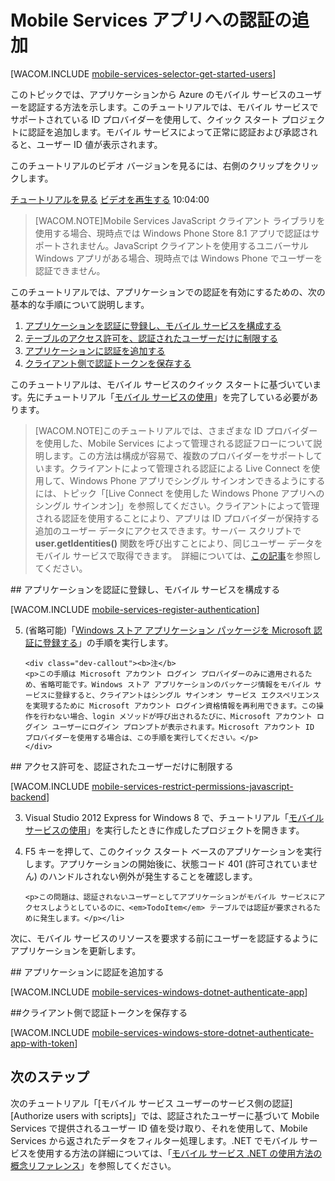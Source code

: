 ﻿<properties pageTitle="認証の使用 (Windows ストア) | モバイル デベロッパー センター" metaKeywords="authentication, Facebook, Google, Twitter, Microsoft Account, login" description="Mobile Services を使用して、Google、Facebook、Twitter、Microsoft などのさまざまな ID プロバイダーを通じて Windows ストア アプリのユーザーを認証する方法について説明します。" metaCanonical="" services="mobile-services" documentationCenter="Mobile" title="Get started with authentication in Mobile Services" authors="Glenn Gailey" solutions="" manager="dwrede" editor="" />

<tags ms.service="mobile-services" ms.workload="mobile" ms.tgt_pltfrm="mobile-windows-store" ms.devlang="dotnet" ms.topic="article" ms.date="09/23/2014" ms.author="Glenn Gailey" />

# Mobile Services アプリへの認証の追加 

[WACOM.INCLUDE [mobile-services-selector-get-started-users](../includes/mobile-services-selector-get-started-users.md)]		

<div class="dev-onpage-video-clear clearfix">
<div class="dev-onpage-left-content">
<p>このトピックでは、アプリケーションから Azure のモバイル サービスのユーザーを認証する方法を示します。このチュートリアルでは、モバイル サービスでサポートされている ID プロバイダーを使用して、クイック スタート プロジェクトに認証を追加します。モバイル サービスによって正常に認証および承認されると、ユーザー ID 値が表示されます。</p>
<p>このチュートリアルのビデオ バージョンを見るには、右側のクリップをクリックします。</p>
</div>
<div class="dev-onpage-video-wrapper"><a href="http://channel9.msdn.com/Series/Windows-Azure-Mobile-Services/Introduction-to-Windows-Azure-Mobile-Services" target="_blank" class="label">チュートリアルを見る</a> <a style="background-image: url('/media/devcenter/mobile/videos/get-started-with-users-windows-store-180x120.png') !important;" href="http://channel9.msdn.com/Series/Windows-Azure-Mobile-Services/Windows-Store-app-Getting-Started-with-Authentication-in-Windows-Azure-Mobile-Services" target="_blank" class="dev-onpage-video"><span class="icon">ビデオを再生する</span></a> <span class="time">10:04:00</span></div>
</div> 

>[WACOM.NOTE]Mobile Services JavaScript クライアント ライブラリを使用する場合、現時点では Windows Phone Store 8.1 アプリで認証はサポートされません。JavaScript クライアントを使用するユニバーサル Windows アプリがある場合、現時点では Windows Phone でユーザーを認証できません。

このチュートリアルでは、アプリケーションでの認証を有効にするための、次の基本的な手順について説明します。

1. [アプリケーションを認証に登録し、モバイル サービスを構成する]
2. [テーブルのアクセス許可を、認証されたユーザーだけに制限する]
3. [アプリケーションに認証を追加する]
5. [クライアント側で認証トークンを保存する]

このチュートリアルは、モバイル サービスのクイック スタートに基づいています。先にチュートリアル「[モバイル サービスの使用]」を完了している必要があります。 

>[WACOM.NOTE]このチュートリアルでは、さまざまな ID プロバイダーを使用した、Mobile Services によって管理される認証フローについて説明します。この方法は構成が容易で、複数のプロバイダーをサポートしています。クライアントによって管理される認証による Live Connect を使用して、Windows Phone アプリでシングル サインオンできるようにするには、トピック「[Live Connect を使用した Windows Phone アプリへのシングル サインオン]」を参照してください。クライアントによって管理される認証を使用することにより、アプリは ID プロバイダーが保持する追加のユーザー データにアクセスできます。サーバー スクリプトで **user.getIdentities()** 関数を呼び出すことにより、同じユーザー データをモバイル サービスで取得できます。　詳細については、[この記事](http://go.microsoft.com/fwlink/p/?LinkId=506605)を参照してください。

##<a name="register"></a> アプリケーションを認証に登録し、モバイル サービスを構成する

[WACOM.INCLUDE [mobile-services-register-authentication](../includes/mobile-services-register-authentication.md)] 

<ol start="5">
<li><p>(省略可能)「<a href="/ja-jp/documentation/articles/mobile-services-how-to-register-store-app-package-microsoft-authentication/">Windows ストア アプリケーション パッケージを Microsoft 認証に登録する</a>」の手順を実行します。</p>

    <div class="dev-callout"><b>注</b>
	<p>この手順は Microsoft アカウント ログイン プロバイダーのみに適用されるため、省略可能です。Windows ストア アプリケーションのパッケージ情報をモバイル サービスに登録すると、クライアントはシングル サインオン サービス エクスペリエンスを実現するために Microsoft アカウント ログイン資格情報を再利用できます。この操作を行わない場合、login メソッドが呼び出されるたびに、Microsoft アカウント ログイン ユーザーにログイン プロンプトが表示されます。Microsoft アカウント ID プロバイダーを使用する場合は、この手順を実行してください。</p>
    </div>
</li>
</ol>

##<a name="permissions"></a> アクセス許可を、認証されたユーザーだけに制限する

[WACOM.INCLUDE [mobile-services-restrict-permissions-javascript-backend](../includes/mobile-services-restrict-permissions-javascript-backend.md)] 

<ol start="3">
<li><p> Visual Studio 2012 Express for Windows 8 で、チュートリアル「<a href="/ja-jp/documentation/articles/mobile-services-windows-store-get-started">モバイル サービスの使用</a>」を実行したときに作成したプロジェクトを開きます。</p></li> 
<li><p>F5 キーを押して、このクイック スタート ベースのアプリケーションを実行します。アプリケーションの開始後に、状態コード 401 (許可されていません) のハンドルされない例外が発生することを確認します。</p>
   
   	<p>この問題は、認証されないユーザーとしてアプリケーションがモバイル サービスにアクセスしようとしているのに、<em>TodoItem</em> テーブルでは認証が要求されるために発生します。</p></li>
</ol>

次に、モバイル サービスのリソースを要求する前にユーザーを認証するようにアプリケーションを更新します。

##<a name="add-authentication"></a> アプリケーションに認証を追加する

[WACOM.INCLUDE [mobile-services-windows-dotnet-authenticate-app](../includes/mobile-services-windows-dotnet-authenticate-app.md)] 

##<a name="tokens"></a>クライアント側で認証トークンを保存する

[WACOM.INCLUDE [mobile-services-windows-store-dotnet-authenticate-app-with-token](../includes/mobile-services-windows-store-dotnet-authenticate-app-with-token.md)] 

## <a name="next-steps"> </a>次のステップ

次のチュートリアル「[モバイル サービス ユーザーのサービス側の認証][Authorize users with scripts]」では、認証されたユーザーに基づいて Mobile Services で提供されるユーザー ID 値を受け取り、それを使用して、Mobile Services から返されたデータをフィルター処理します。.NET でモバイル サービスを使用する方法の詳細については、「[モバイル サービス .NET の使用方法の概念リファレンス]」を参照してください。

<!-- Anchors. -->
[アプリケーションを認証に登録し、モバイル サービスを構成する]: #register
[テーブルのアクセス許可を、認証されたユーザーだけに制限する]: #permissions
[アプリケーションに認証を追加する]: #add-authentication
[クライアント側で認証トークンを保存する]: #tokens
[次のステップ]:#next-steps


<!-- URLs. -->
[アプリケーションの提出に関するページ: ]: http://go.microsoft.com/fwlink/p/?LinkID=266582
[マイ アプリケーション]: http://go.microsoft.com/fwlink/p/?LinkId=262039
[Windows 向け Live SDK]: http://go.microsoft.com/fwlink/p/?LinkId=262253
[Live Connect を使用した Windows ストア アプリへのシングル サインオン]: /ja-jp/documentation/articles/mobile-services-windows-store-dotnet-single-sign-on
[モバイル サービスの使用]: /ja-jp/documentation/articles/mobile-services-windows-store-get-started/
[データの使用]: /ja-jp/documentation/articles/mobile-services-windows-store-dotnet-get-started-data/
[認証の使用]: /ja-jp/documentation/articles/mobile-services-windows-store-dotnet-get-started-users/
[プッシュ通知の使用]: /ja-jp/documentation/articles/mobile-services-windows-store-dotnet-get-started-push/
[スクリプトを使用したユーザーの承認]: /ja-jp/documentation/articles/mobile-services-windows-store-dotnet-authorize-users-in-scripts
[JavaScript と HTML]: /ja-jp/documentation/articles/mobile-services-windows-store-javascript-get-started-users/

[Azure 管理ポータル]: https://manage.windowsazure.com/
[モバイル サービス .NET の使用方法の概念リファレンス]: /ja-jp/develop/mobile/how-to-guides/work-with-net-client-library
[Windows ストア アプリ パッケージを Microsoft 認証に登録する]: /ja-jp/develop/mobile/how-to-guides/register-windows-store-app-package
